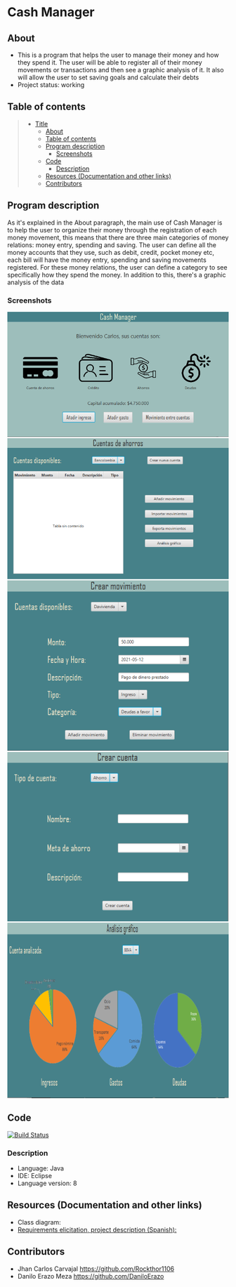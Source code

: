 # Cash Manager

## About 

* This is a program that helps the user to manage their money and how they spend it. The user will be able to register all of their money movements or transactions and 
then see a graphic analysis of it. It also will allow the user to set saving goals and calculate their debts
* Project status: working

## Table of contents


> * [Title](#Cash-Manager)
>   * [About](#about)
>   * [Table of contents](#table-of-contents)
>   * [Program description](#program-description)
>     * [Screenshots](#screenshots)
>   * [Code](#code)
>     * [Description](#description)
>   * [Resources (Documentation and other links)](#resources-documentation-and-other-links)
>   * [Contributors](#contributors)

## Program description

As it's explained in the About paragraph, the main use of Cash Manager is to help the user to organize their money through the registration of each money movement,
this means that there are three main categories of money relations: money entry, spending and saving. The user can define all the money accounts that they use, such as debit, credit,
pocket money etc, each bill will have the money entry, spending and saving movements registered. For these money relations, the user can define a category to see specifically how
they spend the money. In addition to this, there's a graphic analysis of the data

### Screenshots

![Main view](https://github.com/DaniloErazo/CashManager/blob/main/docs/screenshots/MainPage.png)
![Accounts](https://github.com/DaniloErazo/CashManager/blob/main/docs/screenshots/AccountPresentation.png)
![Movement](https://github.com/DaniloErazo/CashManager/blob/main/docs/screenshots/CreateMovement.png)
![SingleAccount](https://github.com/DaniloErazo/CashManager/blob/main/docs/screenshots/CreateAccount.png)
<img src="https://github.com/DaniloErazo/CashManager/blob/main/docs/screenshots/DataAnalysis.png" width="800" height="400">

## Code

[![Build Status](https://qa.nuxeo.org/jenkins/buildStatus/icon?job=/nuxeo/addons_nuxeo-sample-project-master)](https://github.com/DaniloErazo/CashManager/tree/main)

### Description

* Language: Java 
* IDE: Eclipse 
* Language version: 8

## Resources (Documentation and other links)

* Class diagram: 
* [Requirements elicitation, project description (Spanish):](https://github.com/DaniloErazo/CashManager/blob/main/docs/Cash%20Manager.pdf) 

## Contributors

* Jhan Carlos Carvajal  https://github.com/Rockthor1106
* Danilo Erazo Meza https://github.com/DaniloErazo
